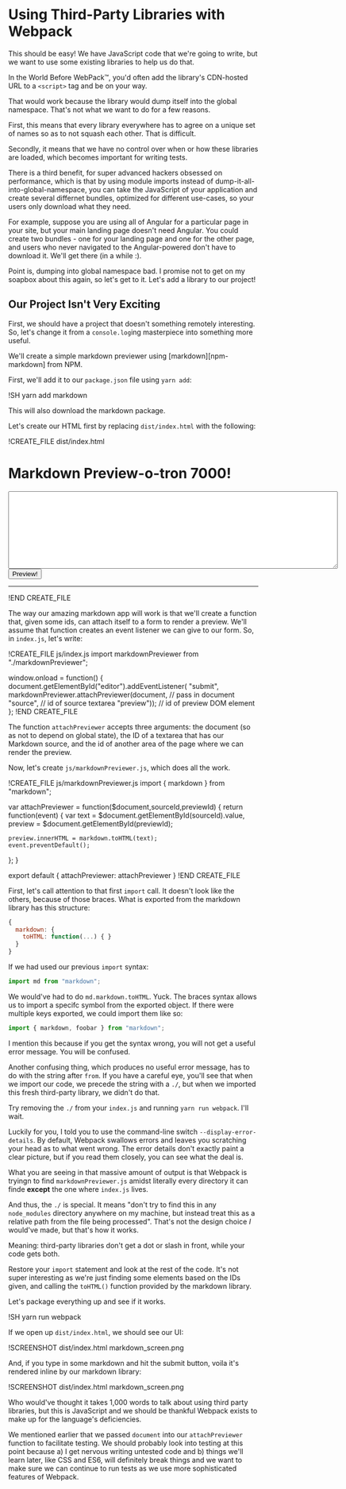 # Using Third-Party Libraries with Webpack

This should be easy!  We have JavaScript code that we're going to write, but we want to use some existing libraries to help us do that.

In the World Before WebPack™, you'd often add the library's CDN-hosted URL to a `<script>` tag and be on your way.

That would work because the library would dump itself into the global namespace.  That's not what we want to do for a few reasons.

First, this means that every library everywhere has to agree on a unique set of names so as to not squash each other.  That is difficult.

Secondly, it means that we have no control over when or how these libraries are loaded, which becomes important for writing tests.

There is a third benefit, for super advanced hackers obsessed on performance, which is that by using module imports instead of dump-it-all-into-global-namespace, you can
take the JavaScript of your application and create several differnet bundles, optimized for different use-cases, so your users only download what they need.

For example, suppose you are using all of Angular for a particular page in your site, but your  main landing page doesn't need Angular.  You could create two bundles - one
for your landing page and one for the other page, and users who never navigated to the Angular-powered don't have to download it.  We'll get there (in a while :).

Point is, dumping into global namespace bad.  I promise not to get on my soapbox about this again, so let's get to it.  Let's add a library to our project!

## Our Project Isn't Very Exciting

First, we should have a project that doesn't something remotely interesting.  So, let's change it from a `console.log`ing masterpiece into something more useful.

We'll create a simple markdown previewer using [markdown][npm-markdown] from NPM.

First, we'll add it to our `package.json` file using `yarn add`:

!SH yarn add markdown

This will also download the markdown package.

Let's create our HTML first by replacing `dist/index.html` with the following:

!CREATE_FILE dist/index.html
<!DOCTYPE html>
<html>
  <head>
    <script src="bundle.js"></script>
  </head>
  <body>
    <h1>Markdown Preview-o-tron 7000!</h1>
    <form id="editor">
      <textarea id="source" rows="10" cols="80"></textarea>
      <br>
      <input type="submit" value="Preview!">
    </form>
    <hr>
    <section id="preview">
    </section>
  </body>
</html>
!END CREATE_FILE

The way our amazing markdown app will work is that we'll create a function that, given some ids, can attach itself to a form to render a preview.  We'll assume that function
creates an event listener we can give to our form.  So, in `index.js`, let's write:

!CREATE_FILE js/index.js
import markdownPreviewer from "./markdownPreviewer";

window.onload = function() {
  document.getElementById("editor").addEventListener(
      "submit",
      markdownPreviewer.attachPreviewer(document,    // pass in document
                                        "source",    // id of source textarea
                                        "preview")); // id of preview DOM element
};
!END CREATE_FILE

The function `attachPreviewer` accepts three arguments: the document (so as not to depend on global state), the ID of a textarea that has our Markdown source, and the id of
another area of the page where we can render the preview.

Now, let's create `js/markdownPreviewer.js`, which does all the work.

!CREATE_FILE js/markdownPreviewer.js
import { markdown } from "markdown";

var attachPreviewer = function($document,sourceId,previewId) {
  return function(event) {
    var text    = $document.getElementById(sourceId).value,
        preview = $document.getElementById(previewId);

    preview.innerHTML = markdown.toHTML(text);
    event.preventDefault();
  };
}

export default {
  attachPreviewer: attachPreviewer
}
!END CREATE_FILE

First, let's call attention to that first `import` call.  It doesn't look like the others, because of those braces.  What is exported from the markdown library has this
structure:

```javascript
{
  markdown: {
    toHTML: function(...) { }
  }
}
```

If we had used our previous `import` syntax:

```javascript
import md from "markdown";
```

We would've had to do `md.markdown.toHTML`.  Yuck.  The braces syntax allows us to import a specifc symbol from the exported object.  If there were multiple keys exported,
we could import them like so:

```javascript
import { markdown, foobar } from "markdown";
```

I mention this because if you get the syntax wrong, you will not get a useful error message.  You will be confused.

Another confusing thing, which produces no useful error message, has to do with the string after `from`.  If you have a careful eye, you'll see that when we import our code,
we precede the string with a `./`, but when we imported this fresh third-party library, we didn't do that.

Try removing the `./` from your `index.js` and running `yarn run webpack`.  I'll wait.

Luckily for you, I told you to use the command-line switch `--display-error-details`.  By default, Webpack swallows errors and leaves you scratching your head as to what
went wrong.  The error details don't exactly paint a clear picture, but if you read them closely, you can see what the deal is.

What you are seeing in that massive amount of output is that Webpack is tryingn to find `markdownPreviewer.js` amidst literally every directory it can finde **except** the
one where `index.js` lives.

And thus, the `./` is special.  It means "don't try to find this in any `node_modules` directory anywhere on my machine, but instead treat this as a relative path from the
file being processed".  That's not the design choice _I_ would've made, but that's how it works.

Meaning: third-party libraries don't get a dot or slash in front, while your code gets both.

Restore your `import` statement and look at the rest of the code.  It's not super interesting as we're just finding some elements based on the IDs given, and calling the `toHTML()` function provided by the markdown library.

Let's package everything up and see if it works.

!SH yarn run webpack

If we open up `dist/index.html`, we should see our UI:

!SCREENSHOT dist/index.html markdown_screen.png

And, if you type in some markdown and hit the submit button, voila it's rendered inline by our markdown library:

!SCREENSHOT dist/index.html markdown_screen.png

Who would've thought it takes 1,000 words to talk about using third party libraries, but this is JavaScript and we
should be thankful Webpack exists to make up for the language's deficiencies.

We mentioned earlier that we passed `document` into our `attachPreviewer` function to facilitate testing.  We
should probably look into testing at this point because a) I get nervous writing untested code and b) things we'll
learn later, like CSS and ES6, will definitely break things and we want to make sure we can continue to run tests
as we use more sophisticated features of Webpack.
